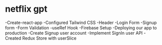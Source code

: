 # netflix gpt
-Create-react-app
-Configured Tailwind CSS
-Header
-Login Form
-Signup form
-Form Validation
-useRef Hook
-Firebase Setup
-Deploying our app to production
-Create Signup user account
-Implement SignIn user API
-Created Redux Store with userSlice